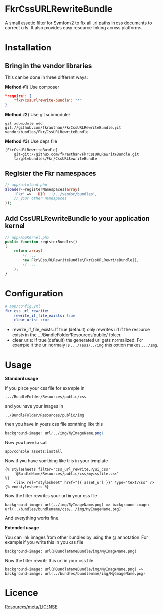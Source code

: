 FkrCssURLRewriteBundle
======================

A small assetic filter for Symfony2 to fix all url paths in css documents to correct urls. It also provides easy resource linking across platforms.


Installation
============

Bring in the vendor libraries
-----------------------------

This can be done in three different ways:

**Method #1**) Use composer

~~~~~ json
"require": {
    "fkr/cssurlrewrite-bundle": "*"
}
~~~~~

**Method #2**) Use git submodules

    git submodule add git://github.com/fkrauthan/FkrCssURLRewriteBundle.git vendor/bundles/Fkr/CssURLRewriteBundle


**Method #3**) Use deps file
	
	[FkrCssURLRewriteBundle]
	    git=git://github.com/fkrauthan/FkrCssURLRewriteBundle.git
		target=bundles/Fkr/CssURLRewriteBundle


Register the Fkr namespaces
-----------------------------------------

~~~~~ php
// app/autoload.php
$loader->registerNamespaces(array(
    'Fkr' => __DIR__.'/../vendor/bundles',
    // your other namespaces
));
~~~~~


Add CssURLRewriteBundle to your application kernel
----------------------------------------------

~~~~~ php
// app/AppKernel.php
public function registerBundles()
{
    return array(
        // ...
        new Fkr\CssURLRewriteBundle\FkrCssURLRewriteBundle(),
        // ...
    );
}
~~~~~

Configuration
=============

~~~~~ yml
# app/config.yml
fkr_css_url_rewrite:
    rewrite_if_file_exists: true
    clear_urls: true
~~~~~ 

* rewrite_if_file_exists: If true (default) only rewrites url if the resource exists in the .../BundleFolder/Resources/public/ folder.
* clear_urls: If true (default) the generated url gets normalized. For example if the url normaly is `.../less/../img` this option makes `.../img`.


Usage
=====

**Standard usage**

If you place your css file for example in 

	.../BundleFolder/Resources/public/css 

and you have your images in

	../BundleFolder/Resources/public/img

then you have in yours css file somthing like this

~~~~~ css
background-image: url(../img/MyImageName.png)
~~~~~

Now you have to call
 
	app/console assets:install
	
Now if you have somthing like this in your template

	{% stylesheets filter='css_url_rewrite,?yui_css' 
		'@BundleName/Resources/public/css/mycssfile.css'
	%}
		<link rel="stylesheet" href="{{ asset_url }}" type="text/css" />
	{% endstylesheets %}

Now the filter rewrites your url in your css file

	background-image: url(../img/MyImageName.png) => background-image: url(../bundles/bundlename/css/../img/MyImageName.png)
	
And everything works fine.

**Extended usage**

You can link images from other bundles by using the @ annotation. For example if you write this in you css file

	background-image: url(@BundleNameBundle/img/MyImageName.png)

Now the filter rewrite this url in your css file

	background-image: url(@BundleNameBundle/img/MyImageName.png) => background-image: url(../bundles/bundlename/img/MyImageName.png)


Licence
=======

[Resources/meta/LICENSE](https://github.com/fkrauthan/FkrCssURLRewriteBundle/blob/master/Resources/meta/LICENSE)
